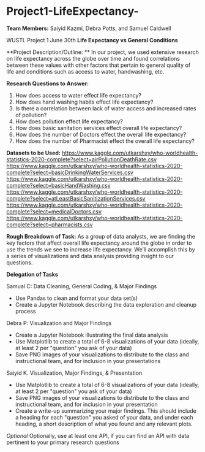 # Project1-LifeExpectancy-
**Team Members:** Saiyid Kazmi, Debra Potts, and Samuel Caldwell

WUSTL Project 1
June 30th
**Life Expectancy vs General Conditions**

**Project Description/Outline: **
In our project, we used extensive research on life expectancy across the globe over time and found correlations between these values with other factors that pertain to general quality of life and conditions such as access to water, handwashing, etc.

**Research Questions to Answer:**
1. How does access to water effect life expectancy?
2. How does hand washing habits effect life expectancy?
3. Is there a correlation between lack of water access and increased rates of pollution?
4. How does pollution effect life expectancy?
5. How does basic sanitation services effect overall life expectancy?
6. How does the number of Doctors effect the overall life expectancy?
7. How does the number of Pharmacist effect the overall life expectancy?

**Datasets to be Used:**
https://www.kaggle.com/utkarshxy/who-worldhealth-statistics-2020-complete?select=airPollutionDeathRate.csv
https://www.kaggle.com/utkarshxy/who-worldhealth-statistics-2020-complete?select=basicDrinkingWaterServices.csv
https://www.kaggle.com/utkarshxy/who-worldhealth-statistics-2020-complete?select=basicHandWashing.csv
https://www.kaggle.com/utkarshxy/who-worldhealth-statistics-2020-complete?select=atLeastBasicSanitizationServices.csv
https://www.kaggle.com/utkarshxy/who-worldhealth-statistics-2020-complete?select=medicalDoctors.csv
https://www.kaggle.com/utkarshxy/who-worldhealth-statistics-2020-complete?select=pharmacists.csv

**Rough Breakdown of Task:**
As a group of data analysts, we are finding the key factors that affect overall life expectancy around the globe in order to use the trends we see to increase life expectancy. We’ll accomplish this by a series of visualizations and data analysis providing insight to our questions.

**Delegation of Tasks**

Samual C:
Data Cleaning, General Coding, & Major Findings
-   Use Pandas to clean and format your data set(s)
-   Create a Jupyter Notebook describing the data exploration and cleanup process

Debra P:
Visualization and Major Findings
-   Create a Jupyter Notebook illustrating the final data analysis
-   Use Matplotlib to create a total of 6-8 visualizations of your data (ideally, at least 2 per "question" you ask of your data)
-   Save PNG images of your visualizations to distribute to the class and instructional team, and for inclusion in your presentations

Saiyid K.
Visualization, Major Findings, & Presentation
-   Use Matplotlib to create a total of 6-8 visualizations of your data (ideally, at least 2 per "question" you ask of your data)
-   Save PNG images of your visualizations to distribute to the class and instructional team, and for inclusion in your presentation
-   Create a write-up summarizing your major findings. This should include a heading for each "question" you asked of your data, and under each heading, a short description of what you found and any relevant plots.


*Optional*
Optionally, use at least one API, if you can find an API with data pertinent to your primary research questions
